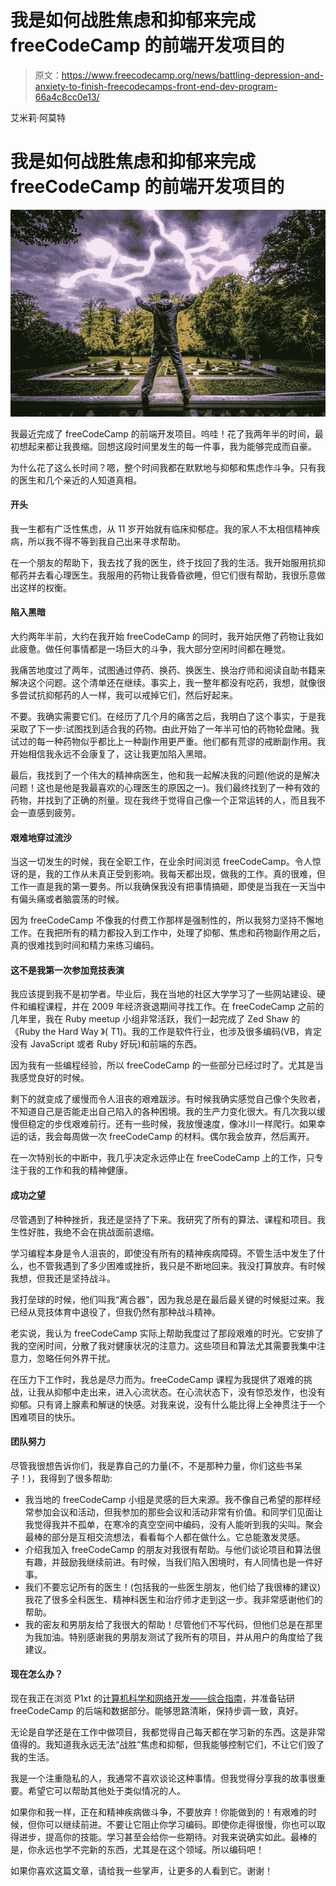 # 我是如何战胜焦虑和抑郁来完成 freeCodeCamp 的前端开发项目的

> 原文：<https://www.freecodecamp.org/news/battling-depression-and-anxiety-to-finish-freecodecamps-front-end-dev-program-66a4c8cc0e13/>

艾米莉·阿莫特

# 我是如何战胜焦虑和抑郁来完成 freeCodeCamp 的前端开发项目的

![971PbFjpX1rMtfzncS8QgcKyciv0BkeLkv6E](img/3e540d3f7731b9aaf2b1932fadf0b61a.png)

我最近完成了 freeCodeCamp 的前端开发项目。呜哇！花了我两年半的时间，最初想起来都让我畏缩。回想这段时间里发生的每一件事，我为能够完成而自豪。

为什么花了这么长时间？嗯，整个时间我都在默默地与抑郁和焦虑作斗争。只有我的医生和几个亲近的人知道真相。

#### **开头**

我一生都有广泛性焦虑，从 11 岁开始就有临床抑郁症。我的家人不太相信精神疾病，所以我不得不等到我自己出来寻求帮助。

在一个朋友的帮助下，我去找了我的医生，终于找回了我的生活。我开始服用抗抑郁药并去看心理医生。我服用的药物让我昏昏欲睡，但它们很有帮助，我很乐意做出这样的权衡。

#### 陷入黑暗

大约两年半前，大约在我开始 freeCodeCamp 的同时，我开始厌倦了药物让我如此疲惫。做任何事情都是一场巨大的斗争，我大部分空闲时间都在睡觉。

我痛苦地度过了两年，试图通过停药、换药、换医生、换治疗师和阅读自助书籍来解决这个问题。这个清单还在继续。事实上，我一整年都没有吃药，我想，就像很多尝试抗抑郁药的人一样，我可以戒掉它们，然后好起来。

不要。我确实需要它们。在经历了几个月的痛苦之后，我明白了这个事实，于是我采取了下一步:试图找到适合我的药物。由此开始了一年半可怕的药物轮盘赌。我试过的每一种药物似乎都比上一种副作用更严重。他们都有荒谬的戒断副作用。我开始相信我永远不会康复了，这让我更加陷入黑暗。

最后，我找到了一个伟大的精神病医生，他和我一起解决我的问题(他说的是解决问题！这也是他是我最喜欢的心理医生的原因之一)。我们最终找到了一种有效的药物，并找到了正确的剂量。现在我终于觉得自己像一个正常运转的人，而且我不会一直感到疲劳。

#### 艰难地穿过流沙

当这一切发生的时候，我在全职工作，在业余时间浏览 freeCodeCamp。令人惊讶的是，我的工作从未真正受到影响。我每天都出现，做我的工作。真的很难，但工作一直是我的第一要务。所以我确保我没有把事情搞砸，即使是当我在一天当中有偏头痛或者脑震荡的时候。

因为 freeCodeCamp 不像我的付费工作那样是强制性的，所以我努力坚持不懈地工作。在我把所有的精力都投入到工作中，处理了抑郁、焦虑和药物副作用之后，真的很难找到时间和精力来练习编码。

#### 这不是我第一次参加竞技表演

我应该提到我不是初学者。毕业后，我在当地的社区大学学习了一些网站建设、硬件和编程课程，并在 2009 年经济衰退期间寻找工作。在 freeCodeCamp 之前的几年里，我在 Ruby meetup 小组非常活跃，我们一起完成了 Zed Shaw 的《Ruby the Hard Way 》( T1)。我的工作是软件行业，也涉及很多编码(VB，肯定没有 JavaScript 或者 Ruby 好玩)和前端的东西。

因为我有一些编程经验，所以 freeCodeCamp 的一些部分已经过时了。尤其是当我感觉良好的时候。

剩下的就变成了缓慢而令人沮丧的艰难跋涉。有时候我确实感觉自己像个失败者，不知道自己是否能走出自己陷入的各种困境。我的生产力变化很大。有几次我以缓慢但稳定的步伐艰难前行。还有一些时候，我放慢速度，像冰川一样爬行。如果幸运的话，我会每周做一次 freeCodeCamp 的材料。偶尔我会放弃，然后离开。

在一次特别长的中断中，我几乎决定永远停止在 freeCodeCamp 上的工作，只专注于我的工作和我的精神健康。

#### 成功之望

尽管遇到了种种挫折，我还是坚持了下来。我研究了所有的算法、课程和项目。我生性好胜，我绝不会在挑战面前退缩。

学习编程本身是令人沮丧的，即使没有所有的精神疾病障碍。不管生活中发生了什么，也不管我遇到了多少困难或挫折，我只是不断地回来。我没打算放弃。有时候我想，但我还是坚持战斗。

我打垒球的时候，他们叫我“离合器”，因为我总是在最后最关键的时候挺过来。我已经从竞技体育中退役了，但我仍然有那种战斗精神。

老实说，我认为 freeCodeCamp 实际上帮助我度过了那段艰难的时光。它安排了我的空闲时间，分散了我对健康状况的注意力。这些项目和算法尤其需要我集中注意力，忽略任何外界干扰。

在压力下工作时，我总是尽力而为。freeCodeCamp 课程为我提供了艰难的挑战，让我从抑郁中走出来，进入心流状态。在心流状态下，没有惊恐发作，也没有抑郁。只有肾上腺素和解谜的快感。对我来说，没有什么能比得上全神贯注于一个困难项目的快乐。

#### 团队努力

尽管我很想告诉你们，我是靠自己的力量(不，不是那种力量，你们这些书呆子！)，我得到了很多帮助:

*   我当地的 freeCodeCamp 小组是灵感的巨大来源。我不像自己希望的那样经常参加会议和活动，但我参加的那些会议和活动非常有价值。和同学们见面让我觉得我并不孤单，在寒冷的真空空间中编码，没有人能听到我的尖叫。聚会最棒的部分是互相交流想法，看看每个人都在做什么。它总能激发灵感。
*   介绍我加入 freeCodeCamp 的朋友对我很有帮助。与他们谈论项目和算法很有趣，并鼓励我继续前进。有时候，当我们陷入困境时，有人同情也是一件好事。
*   我们不要忘记所有的医生！(包括我的一些医生朋友，他们给了我很棒的建议)我花了很多全科医生、精神科医生和治疗师才走到这一步。我非常感谢他们的帮助。
*   我的密友和男朋友给了我很大的帮助！尽管他们不写代码，但他们总是在那里为我加油。特别感谢我的男朋友测试了我所有的项目，并从用户的角度给了我建议。

#### 现在怎么办？

现在我正在浏览 P1xt 的[计算机科学和网络开发——综合指南](https://github.com/P1xt/p1xt-guides#computer-science-and-web-development---comprehensive)，并准备钻研 freeCodeCamp 的后端和数据部分。能够思路清晰，保持步调一致，真好。

无论是自学还是在工作中做项目，我都觉得自己每天都在学习新的东西。这是非常值得的。我知道我永远无法“战胜”焦虑和抑郁，但我能够控制它们，不让它们毁了我的生活。

我是一个注重隐私的人，我通常不喜欢谈论这种事情。但我觉得分享我的故事很重要。希望它可以帮助其他处于类似情况的人。

如果你和我一样，正在和精神疾病做斗争，不要放弃！你能做到的！有艰难的时候，但你可以继续前进。不要让它阻止你学习编码。即使你走得很慢，你也可以取得进步，提高你的技能。学习甚至会给你一些期待。对我来说确实如此。最棒的是，你永远也学不完新的东西，尤其是在这个领域。所以编码吧！

如果你喜欢这篇文章，请给我一些掌声，让更多的人看到它。谢谢！